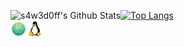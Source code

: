 <img align="left" alt="s4w3d0ff's Github Stats" src="https://github-readme-stats.vercel.app/api?username=s4w3d0ff&show_icons=true&count_private=true&include_all_commits=true&hide_border=true&hide_title=true&theme=merko" />[![Top Langs](https://github-readme-stats.vercel.app/api/top-langs/?username=s4w3d0ff&layout=compact&hide_border=true&hide_title=true&theme=merko)](https://github.com/anuraghazra/github-readme-stats)
</br>
<img align="left" alt="Atom" width="26px" src="https://raw.githubusercontent.com/github/explore/80688e429a7d4ef2fca1e82350fe8e3517d3494d/topics/atom/atom.png" />
<img align="left" alt="Linux" width="26px" src="https://raw.githubusercontent.com/github/explore/80688e429a7d4ef2fca1e82350fe8e3517d3494d/topics/linux/linux.png" />
